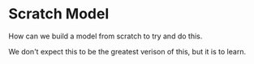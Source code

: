 # Scratch Model

How can we build a model from scratch to try and do this.

We don't expect this to be the greatest verison of this, but it is to learn.